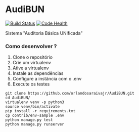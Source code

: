 # AudiBUN

[![Build Status](https://travis-ci.org/orlandosaraivajr/AudiBUN.svg?branch=master)](https://travis-ci.org/orlandosaraivajr/AudiBUN)
[![Code Health](https://landscape.io/github/orlandosaraivajr/autobun/master/landscape.svg?style=flat)](https://landscape.io/github/orlandosaraivajr/autobun/master)

Sistema "Auditoria Básica UNificada"

### Como desenvolver ?

1. Clone o repositório
2. Crie um virtualenv 
3. Ative a virtualenv
4. Instale as dependências
5. Configure a instância com o .env 
6. Execute os testes

```console
git clone https://github.com/orlandosaraivajr/AudiBUN.git
cd AudiBUN/
virtualenv venv -p python3
source venv/bin/activate
pip install -r requirements.txt 
cp contrib/env-sample .env
python manage.py test
python manage.py runserver
```
